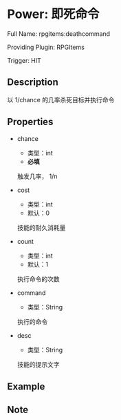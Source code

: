 # Power: 即死命令

<!-- 本文件是通过游戏内 `/rpgitem gen-wiki` 命令生成的。 -->
<!-- 请只在对应的 "beginCustomXXXX" 与 "endCustomXXXX" 间编辑。  -->
<!-- 如果您想修改技能或其属性的描述， -->
<!-- 请修改 "resources/lang/zh_CN.yml" 中对应的项。 -->

Full Name: rpgitems:deathcommand

Providing Plugin: RPGItems

Trigger: HIT


<!-- beginCustomHeader -->
<!-- endCustomHeader -->

## Description

以 1/chance 的几率杀死目标并执行命令
<!-- beginCustomDescription -->
<!-- endCustomDescription -->

## Properties

* chance

  * 类型：int
  * **必填**

  触发几率， 1/n

* cost

  * 类型：int
  * 默认：0

  技能的耐久消耗量

* count

  * 类型：int
  * 默认：1

  执行命令的次数

* command

  * 类型：String

  执行的命令

* desc

  * 类型：String

  技能的提示文字


<!-- beginCustomProperties -->
<!-- endCustomProperties -->

## Example

<!-- beginCustomExample -->
<!-- endCustomExample -->

## Note

<!-- beginCustomNote -->
<!-- endCustomNote -->